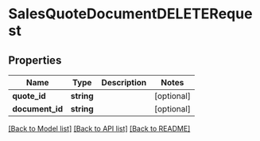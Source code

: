 # SalesQuoteDocumentDELETERequest

## Properties
Name | Type | Description | Notes
------------ | ------------- | ------------- | -------------
**quote_id** | **string** |  | [optional] 
**document_id** | **string** |  | [optional] 

[[Back to Model list]](../README.md#documentation-for-models) [[Back to API list]](../README.md#documentation-for-api-endpoints) [[Back to README]](../README.md)


